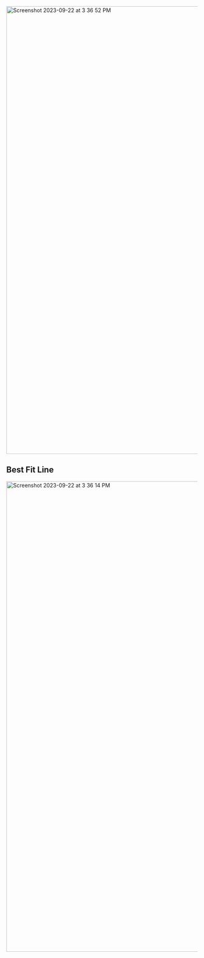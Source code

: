 <img width="1180" alt="Screenshot 2023-09-22 at 3 36 52 PM" src="https://github.com/Aditya0709-alt/ds-algo/assets/77115883/7ced448f-d90b-46e2-8e8a-eda3b231fe40">



## Best Fit Line

<img width="1240" alt="Screenshot 2023-09-22 at 3 36 14 PM" src="https://github.com/Aditya0709-alt/ds-algo/assets/77115883/c61767ee-2212-4bad-aaab-8ece08b2c940">
